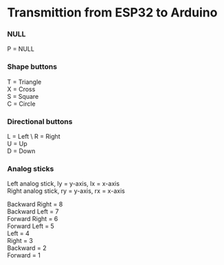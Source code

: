 # Transmittion from ESP32 to Arduino

### NULL
P = NULL

### Shape buttons
T = Triangle \
X = Cross \
S = Square \
C = Circle

### Directional buttons
L = Left \ 
R = Right \
U = Up \
D = Down 

### Analog sticks
Left analog stick, ly = y-axis, lx = x-axis \
Right analog stick, ry = y-axis, rx = x-axis 

Backward Right = 8 \
Backward Left = 7 \
Forward Right = 6 \
Forward Left = 5 \
Left = 4 \
Right = 3 \
Backward = 2 \
Forward = 1 